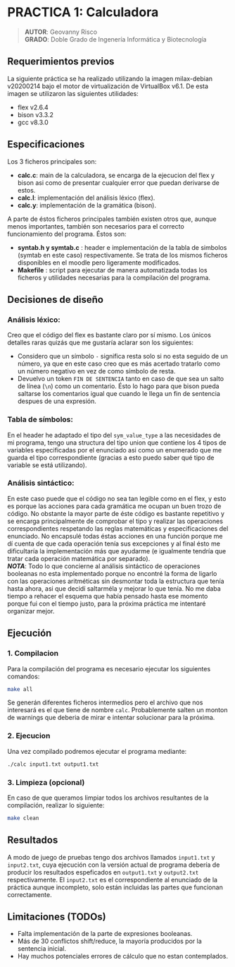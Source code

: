 # PRACTICA 1: Calculadora
> **AUTOR**: Geovanny Risco <br/>
> **GRADO**: Doble Grado de Ingenería Informática y Biotecnología
## Requerimientos previos
La siguiente práctica se ha realizado utilizando la imagen milax-debian v20200214 bajo el motor de virtualización de VirtualBox v6.1. De esta imagen se utilizaron las siguientes utilidades:
* flex v2.6.4
* bison v3.3.2
* gcc v8.3.0

## Especificaciones
Los 3 ficheros principales son:
* **calc.c**: main de la calculadora, se encarga de la ejecucion del flex y bison asi como de presentar cualquier error que puedan derivarse de estos.
* **calc.l**: implementación del análisis léxico (flex).
* **calc.y**: implementación de la gramática (bison).

A parte de éstos ficheros principales también existen otros que, aunque menos importantes, también son necesarios para el correcto funcionamiento del programa. Éstos son:
* **syntab.h y symtab.c** : header e implementación de la tabla de simbolos (symtab en este caso) respectivamente. Se trata de los mismos ficheros disponibles en el moodle pero ligeramente modificados.
* **Makefile** : script para ejecutar de manera automatizada todas los ficheros y utilidades necesarias para la compilación del programa.

## Decisiones de diseño
### Análisis léxico:
Creo que el código del flex es bastante claro por sí mismo. Los únicos detalles raras quizás que me gustaría aclarar son los siguientes:
* Considero que un símbolo ```-``` significa resta solo si no esta seguido de un número, ya que en este caso creo que es más acertado tratarlo como un número negativo en vez de como símbolo de resta.
* Devuelvo un token ```FIN DE SENTENCIA``` tanto en caso de que sea un salto de línea (```\n```) como un comentario. Ésto lo hago para que bison pueda saltarse los comentarios igual que cuando le llega un fin de sentencia despues de una expresión.
### Tabla de símbolos:
En el header he adaptado el tipo del ```sym_value_type``` a las necesidades de mi programa, tengo una structura del tipo union que contiene los 4 tipos de variables especificadas por el enunciado asi como un enumerado que me guarda el tipo correspondiente (gracias a esto puedo saber qué tipo de variable se está utilizando).
### Análisis sintáctico:
En este caso puede que el código no sea tan legible como en el flex, y esto es porque las acciones para cada gramática me ocupan un buen trozo de código. No obstante la mayor parte de éste código es bastante repetitivo y se encarga principalmente de comprobar el tipo y realizar las operaciones correspondientes respetando las reglas matemáticas y especificaciones del enunciado. No encapsulé todas éstas acciones en una función porque me dí cuenta de que cada operación tenía sus excepciones y al final ésto me dificultaría la implementación más que ayudarme (e igualmente tendría que tratar cada operación matemática por separado). <br/>
***NOTA***: Todo lo que concierne al análisis sintáctico de operaciones booleanas no esta implementado porque no encontré la forma de ligarlo con las operaciones aritméticas sin desmontar toda la estructura que tenía hasta ahora, asi que decidí saltarméla y mejorar lo que tenía. No me daba tiempo a rehacer el esquema que había pensado hasta ese momento porque fui con el tiempo justo, para la próxima práctica me intentaré organizar mejor. 
## Ejecución
### 1. Compilacion
Para la compilación del programa es necesario ejecutar los siguientes comandos:
```bash
make all
```
Se generán diferentes ficheros intermedios pero el archivo que nos interesará es el que tiene de nombre ```calc```. Probablemente salten un monton de warnings que deberia de mirar e intentar solucionar para la próxima.
### 2. Ejecucion
Una vez compilado podremos ejecutar el programa mediante:
```bash
./calc input1.txt output1.txt
``` 
### 3. Limpieza (opcional)
En caso de que queramos limpiar todos los archivos resultantes de la compilación, realizar lo siguiente:
```bash
make clean
```
## Resultados
A modo de juego de pruebas tengo dos archivos llamados ```input1.txt``` y ```input2.txt```, cuya ejecución con la versión actual de programa debería de producir los resultados espeficados en ```output1.txt``` y ```output2.txt``` respectivamente. El ```input2.txt``` es el correspondiente al enunciado de la práctica aunque incompleto, solo están incluidas las partes que funcionan correctamente.
## Limitaciones (TODOs)
* Falta implementación de la parte de expresiones booleanas.
* Más de 30 conflictos shift/reduce, la mayoría producidos por la sentencia inicial. 
* Hay muchos potenciales errores de cálculo que no estan contemplados.
